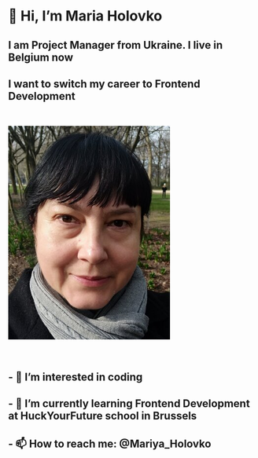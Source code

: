 # 👋 Hi, I’m **Maria Holovko**

## I am Project Manager from Ukraine. I live in Belgium now

## I want to switch my career to Frontend Development

&nbsp;

![hyf](./img/maria.jpg)

&nbsp;

## - 👀 I’m interested in coding

## - 🌱 I’m currently learning Frontend Development at HuckYourFuture school in Brussels

## - 📫 How to reach me: @Mariya_Holovko

<!---
Mariya-go/Mariya-go is a ✨ special ✨ repository because its `README.md` (this file) appears on your GitHub profile.
You can click the Preview link to take a look at your changes.
--->
